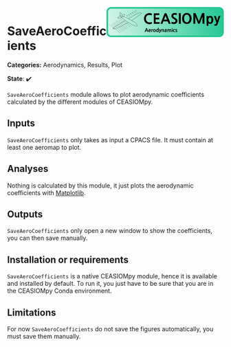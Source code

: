 <img align="right" height="70" src="../../documents/logos/CEASIOMpy_banner_aero.png">

# SaveAeroCoefficients

**Categories:** Aerodynamics, Results, Plot

**State**: :heavy_check_mark:

`SaveAeroCoefficients` module allows to plot aerodynamic coefficients calculated by the different modules of CEASIOMpy.

## Inputs

`SaveAeroCoefficients` only takes as input a CPACS file. It must contain at least one aeromap to plot.

## Analyses

Nothing is calculated by this module, it just plots the aerodynamic coefficients with [Matplotlib](https://matplotlib.org/).

## Outputs

`SaveAeroCoefficients` only open a new window to show the coefficients, you can then save manually.

## Installation or requirements

`SaveAeroCoefficients` is a native CEASIOMpy module, hence it is available and installed by default. To run it, you just have to be sure that you are in the CEASIOMpy Conda environment.

## Limitations

For now `SaveAeroCoefficients` do not save the figures automatically, you must save them manually.
